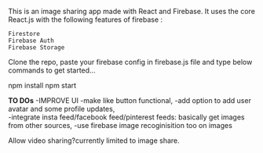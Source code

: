 This is an image sharing app made with React and Firebase. It uses the core React.js with the following features of firebase :

    Firestore
    Firebase Auth
    Firebase Storage

Clone the repo, paste your firebase config in firebase.js file and type below commands to get started...

npm install
npm start


**TO DOs**
-IMPROVE UI
-make like button functional,
-add option to add user avatar and some profile updates,  
-integrate insta feed/facebook feed/pinterest feeds: basically get images from other sources, 
-use firebase image recoginisition too on images

Allow video sharing?currently limited to image share. 
